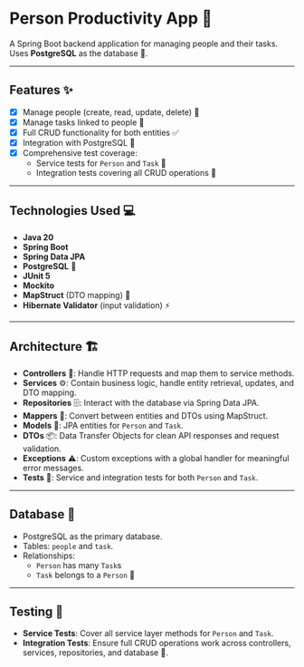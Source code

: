 # Person Productivity App 🚀

A Spring Boot backend application for managing people and their tasks.  
Uses **PostgreSQL** as the database 🐘.

---

## Features ✨
- [x] Manage people (create, read, update, delete) 👤
- [x] Manage tasks linked to people 📝
- [x] Full CRUD functionality for both entities ✅
- [x] Integration with PostgreSQL 🐘
- [x] Comprehensive test coverage:
    - Service tests for `Person` and `Task` 🧪
    - Integration tests covering all CRUD operations 🔄

---

## Technologies Used 💻
- **Java 20**
- **Spring Boot**
- **Spring Data JPA**
- **PostgreSQL** 🐘
- **JUnit 5**
- **Mockito**
- **MapStruct** (DTO mapping) 🔄
- **Hibernate Validator** (input validation) ⚡

---

## Architecture 🏗️
- **Controllers** 📡: Handle HTTP requests and map them to service methods.
- **Services** ⚙️: Contain business logic, handle entity retrieval, updates, and DTO mapping.
- **Repositories** 🗄️: Interact with the database via Spring Data JPA.
- **Mappers** 🔄: Convert between entities and DTOs using MapStruct.
- **Models** 🧩: JPA entities for `Person` and `Task`.
- **DTOs** 📦: Data Transfer Objects for clean API responses and request validation.
- **Exceptions** ⚠️: Custom exceptions with a global handler for meaningful error messages.
- **Tests** 🧪: Service and integration tests for both `Person` and `Task`.

---

## Database 🐘
- PostgreSQL as the primary database.
- Tables: `people` and `task`.
- Relationships:
    - `Person` has many `Task`s
    - `Task` belongs to a `Person` 🔗

---

## Testing 🧪
- **Service Tests**: Cover all service layer methods for `Person` and `Task`.
- **Integration Tests**: Ensure full CRUD operations work across controllers, services, repositories, and database 🔄.
